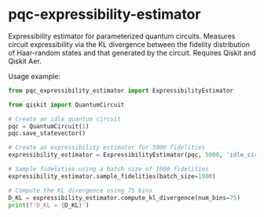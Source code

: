 # pqc-expressibility-estimator
Expressibility estimator for parameterized quantum circuits. Measures circuit expressibility via the KL divergence between the fidelity distribution of Haar-random states and that generated by the circuit. Requires Qiskit and Qiskit Aer.

Usage example:

```python
from pqc_expressibility_estimator import ExpressibilityEstimator

from qiskit import QuantumCircuit

# Create an idle quantum circuit
pqc = QuantumCircuit(1)
pqc.save_statevector()

# Create an expressibility estimator for 5000 fidelities
expressibility_estimator = ExpressibilityEstimator(pqc, 5000, 'idle_circuit')

# Sample fidelities using a batch size of 1000 fidelities
expressibility_estimator.sample_fidelities(batch_size=1000)

# Compute the KL divergence using 75 bins
D_KL = expressibility_estimator.compute_kl_divergence(num_bins=75)
print(f'D_KL = {D_KL}')